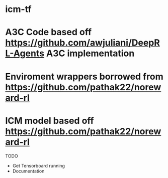 # icm-tf
# A3C Code based off https://github.com/awjuliani/DeepRL-Agents A3C implementation
# Enviroment wrappers borrowed from https://github.com/pathak22/noreward-rl
# ICM model based off https://github.com/pathak22/noreward-rl
TODO
* Get Tensorboard running
* Documentation
